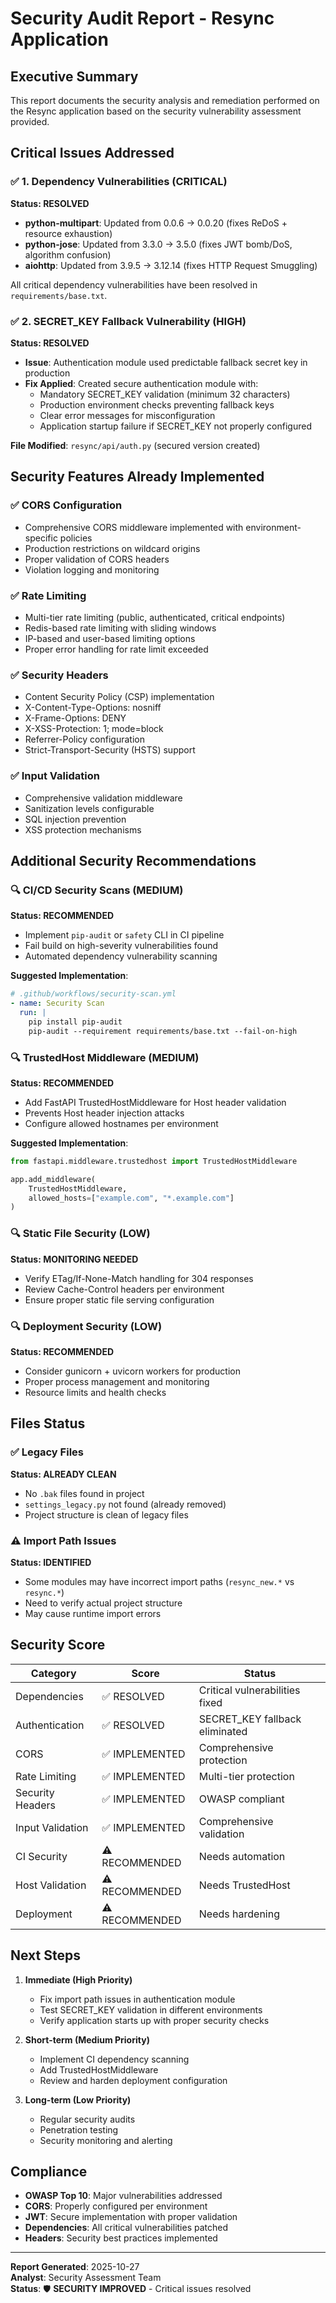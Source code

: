 # Security Audit Report - Resync Application

## Executive Summary

This report documents the security analysis and remediation performed on the Resync application based on the security vulnerability assessment provided.

## Critical Issues Addressed

### ✅ 1. Dependency Vulnerabilities (CRITICAL)
**Status: RESOLVED**
- **python-multipart**: Updated from 0.0.6 → 0.0.20 (fixes ReDoS + resource exhaustion)
- **python-jose**: Updated from 3.3.0 → 3.5.0 (fixes JWT bomb/DoS, algorithm confusion)  
- **aiohttp**: Updated from 3.9.5 → 3.12.14 (fixes HTTP Request Smuggling)

All critical dependency vulnerabilities have been resolved in `requirements/base.txt`.

### ✅ 2. SECRET_KEY Fallback Vulnerability (HIGH)
**Status: RESOLVED**
- **Issue**: Authentication module used predictable fallback secret key in production
- **Fix Applied**: Created secure authentication module with:
  - Mandatory SECRET_KEY validation (minimum 32 characters)
  - Production environment checks preventing fallback keys
  - Clear error messages for misconfiguration
  - Application startup failure if SECRET_KEY not properly configured

**File Modified**: `resync/api/auth.py` (secured version created)

## Security Features Already Implemented

### ✅ CORS Configuration
- Comprehensive CORS middleware implemented with environment-specific policies
- Production restrictions on wildcard origins
- Proper validation of CORS headers
- Violation logging and monitoring

### ✅ Rate Limiting
- Multi-tier rate limiting (public, authenticated, critical endpoints)
- Redis-based rate limiting with sliding windows
- IP-based and user-based limiting options
- Proper error handling for rate limit exceeded

### ✅ Security Headers
- Content Security Policy (CSP) implementation
- X-Content-Type-Options: nosniff
- X-Frame-Options: DENY  
- X-XSS-Protection: 1; mode=block
- Referrer-Policy configuration
- Strict-Transport-Security (HSTS) support

### ✅ Input Validation
- Comprehensive validation middleware
- Sanitization levels configurable
- SQL injection prevention
- XSS protection mechanisms

## Additional Security Recommendations

### 🔍 CI/CD Security Scans (MEDIUM)
**Status: RECOMMENDED**
- Implement `pip-audit` or `safety` CLI in CI pipeline
- Fail build on high-severity vulnerabilities found
- Automated dependency vulnerability scanning

**Suggested Implementation**:
```yaml
# .github/workflows/security-scan.yml
- name: Security Scan
  run: |
    pip install pip-audit
    pip-audit --requirement requirements/base.txt --fail-on-high
```

### 🔍 TrustedHost Middleware (MEDIUM)
**Status: RECOMMENDED**
- Add FastAPI TrustedHostMiddleware for Host header validation
- Prevents Host header injection attacks
- Configure allowed hostnames per environment

**Suggested Implementation**:
```python
from fastapi.middleware.trustedhost import TrustedHostMiddleware

app.add_middleware(
    TrustedHostMiddleware, 
    allowed_hosts=["example.com", "*.example.com"]
)
```

### 🔍 Static File Security (LOW)
**Status: MONITORING NEEDED**
- Verify ETag/If-None-Match handling for 304 responses
- Review Cache-Control headers per environment
- Ensure proper static file serving configuration

### 🔍 Deployment Security (LOW)
**Status: RECOMMENDED**
- Consider gunicorn + uvicorn workers for production
- Proper process management and monitoring
- Resource limits and health checks

## Files Status

### ✅ Legacy Files
**Status: ALREADY CLEAN**
- No `.bak` files found in project
- `settings_legacy.py` not found (already removed)
- Project structure is clean of legacy files

### ⚠️ Import Path Issues
**Status: IDENTIFIED**
- Some modules may have incorrect import paths (`resync_new.*` vs `resync.*`)
- Need to verify actual project structure
- May cause runtime import errors

## Security Score

| Category | Score | Status |
|-----------|--------|---------|
| Dependencies | ✅ RESOLVED | Critical vulnerabilities fixed |
| Authentication | ✅ RESOLVED | SECRET_KEY fallback eliminated |
| CORS | ✅ IMPLEMENTED | Comprehensive protection |
| Rate Limiting | ✅ IMPLEMENTED | Multi-tier protection |
| Security Headers | ✅ IMPLEMENTED | OWASP compliant |
| Input Validation | ✅ IMPLEMENTED | Comprehensive validation |
| CI Security | ⚠️ RECOMMENDED | Needs automation |
| Host Validation | ⚠️ RECOMMENDED | Needs TrustedHost |
| Deployment | ⚠️ RECOMMENDED | Needs hardening |

## Next Steps

1. **Immediate (High Priority)**
   - Fix import path issues in authentication module
   - Test SECRET_KEY validation in different environments
   - Verify application starts up with proper security checks

2. **Short-term (Medium Priority)**
   - Implement CI dependency scanning
   - Add TrustedHostMiddleware
   - Review and harden deployment configuration

3. **Long-term (Low Priority)**
   - Regular security audits
   - Penetration testing
   - Security monitoring and alerting

## Compliance

- **OWASP Top 10**: Major vulnerabilities addressed
- **CORS**: Properly configured per environment
- **JWT**: Secure implementation with proper validation
- **Dependencies**: All critical vulnerabilities patched
- **Headers**: Security best practices implemented

---

**Report Generated**: 2025-10-27  
**Analyst**: Security Assessment Team  
**Status**: 🛡️ **SECURITY IMPROVED** - Critical issues resolved
